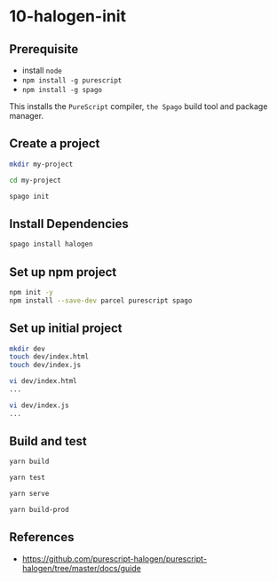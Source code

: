# 10-halogen-init

## Prerequisite

- install `node`
- `npm install -g purescript`
- `npm install -g spago`

This installs the `PureScript` compiler, `the Spago` build tool and package manager.

## Create a project

```bash
mkdir my-project

cd my-project

spago init
```

## Install Dependencies

```bash
spago install halogen
```

## Set up npm project

```bash
npm init -y
npm install --save-dev parcel purescript spago
```

## Set up initial project

```bash
mkdir dev
touch dev/index.html
touch dev/index.js

vi dev/index.html
...

vi dev/index.js
...

```

## Build and test

```bash
yarn build

yarn test

yarn serve

yarn build-prod
```

## References

- <https://github.com/purescript-halogen/purescript-halogen/tree/master/docs/guide>
